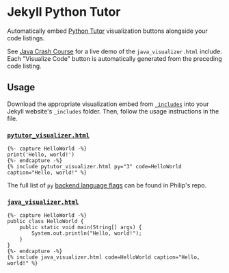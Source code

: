 # Jekyll Python Tutor

Automatically embed [Python Tutor][] visualization buttons alongside your code
listings.

[Python Tutor]: http://pythontutor.com/

See [Java Crash Course][] for a live demo of the `java_visualizer.html`
include. Each "Visualize Code" button is automatically generated from the
preceding code listing.

[Java Crash Course]: https://cs61bl.org/su18/java/

## Usage

Download the appropriate visualization embed from [`_includes`](/_includes)
into your Jekyll website's `_includes` folder. Then, follow the usage
instructions in the file.

### [`pytutor_visualizer.html`](/_includes/pytutor_visualizer.html)

    {%- capture HelloWorld -%}
    print('Hello, world!')
    {%- endcapture -%}
    {% include pytutor_visualizer.html py="3" code=HelloWorld caption="Hello, world!" %}

The full list of `py` [backend language flags][] can be found in Philip's repo.

[backend language flags]: https://github.com/pgbovine/OnlinePythonTutor/blob/80ac1ac1b832e94d279d76af7c40bb0e3944d768/v5-unity/visualize.html#L48-L56

### [`java_visualizer.html`](/_includes/java_visualizer.html)

    {%- capture HelloWorld -%}
    public class HelloWorld {
        public static void main(String[] args) {
            System.out.println("Hello, world!");
        }
    }
    {%- endcapture -%}
    {% include java_visualizer.html code=HelloWorld caption="Hello, world!" %}
